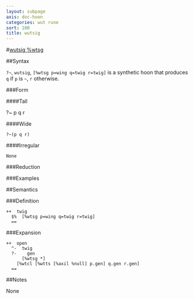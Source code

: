 ```yaml
---
layout: subpage
axis: doc-hoon
categories: wut rune
sort: 100
title: wutsig
---
```




#[wutsig %wtsg](#wtsg)

##Syntax

`?~`, `wutsig`, `[%wtsg p=wing q=twig r=twig]` is a synthetic hoon 
that produces `q` if `p` is `~`, `r` otherwise.

###Form

####Tall

?~  p
      q
    r

####Wide

    ?~(p q r)

####Irregular

    None

###Reduction

###Examples

##Semantics

###Definition

    ++  twig  
      $%  [%wtsg p=wing q=twig r=twig]
      ==

###Expansion

    ++  open
      ^-  twig
      ?-    gen
          [%wtsg *]
        [%wtcl [%wtts [%axil %null] p.gen] q.gen r.gen]
      ==

##Notes

None